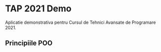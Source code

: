 # TAP 2021 Demo 

Aplicatie demonstrativa pentru Cursul de Tehnici Avansate  de Programare 2021.


## Principiile POO
